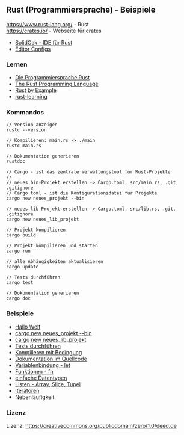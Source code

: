 ## Rust (Programmiersprache) - Beispiele

https://www.rust-lang.org/ - Rust    
https://crates.io/ - Webseite für crates

* [SolidOak - IDE für Rust](https://github.com/oakes/SolidOak)
* [Editor Configs](https://github.com/rust-lang/rust/blob/master/src/etc/CONFIGS.md)

### Lernen

* [Die Programmiersprache Rust](https://rust-lang-de.github.io/rustbook-de/index.html)
* [The Rust Programming Language](https://doc.rust-lang.org/book/)
* [Rust by Example](http://rustbyexample.com/index.html)
* [rust-learning](https://github.com/ctjhoa/rust-learning)

### Kommandos

```
// Version anzeigen
rustc --version 

// Kompilieren: main.rs -> ./main
rustc main.rs

// Dokumentation generieren
rustdoc

// Cargo - ist das zentrale Verwaltungstool für Rust-Projekte
//
// neues bin-Projekt erstellen -> Cargo.toml, src/main.rs, .git, .gitignore
// Cargo.toml - ist die Konfigurationsdatei für Projekte
cargo new neues_projekt --bin

// neues lib-Projekt erstellen -> Cargo.toml, src/lib.rs, .git, .gitignore
cargo new neues_lib_projekt

// Projekt kompilieren
cargo build

// Projekt kompilieren und starten
cargo run

// alle Abhängigkeiten aktualisieren
cargo update

// Tests durchführen
cargo test

// Dokumentation generieren
cargo doc

```


### Beispiele

* [Hallo Welt](beispiele/hallowelt.rs)
* [cargo new neues_projekt --bin](beispiele/neues_projekt)
* [cargo new neues_lib_projekt](beispiele/neues_lib_projekt)
* [Tests durchführen](beispiele/plus_x)
* [Kompilieren mit Bedingung](beispiele/feat)
* [Dokumentation im Quellcode](beispiele/doku)
* [Variablenbindung - let](beispiele/variablenbindung.rs)
* [Funktionen - fn](beispiele/funktionen.rs)
* [einfache Datentypen](beispiele/datentypen.rs)
* [Listen - Array, Slice, Tupel](beispiele/listen.rs)
* [Iteratoren](beispiele/iteratoren.rs)
* Nebenläufigkeit

### Lizenz

Lizenz: https://creativecommons.org/publicdomain/zero/1.0/deed.de
